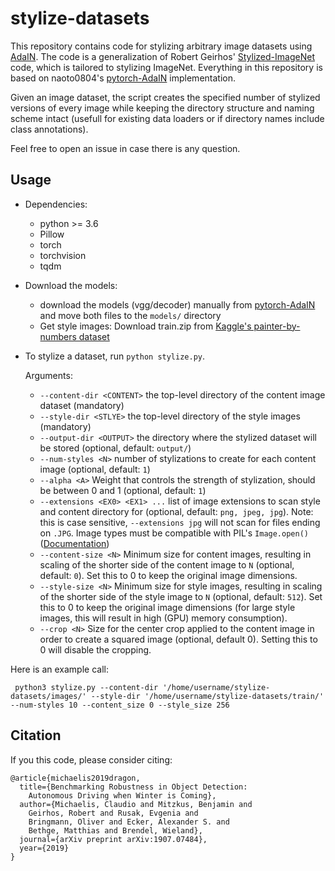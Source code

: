 # stylize-datasets
This repository contains code for stylizing arbitrary image datasets using [AdaIN](https://arxiv.org/abs/1703.06868). The code is a generalization of Robert Geirhos' [Stylized-ImageNet](https://github.com/rgeirhos/Stylized-ImageNet) code, which is tailored to stylizing ImageNet. Everything in this repository is based on naoto0804's [pytorch-AdaIN](https://github.com/naoto0804/pytorch-AdaIN) implementation.

Given an image dataset, the script creates the specified number of stylized versions of every image while keeping the directory structure and naming scheme intact (usefull for existing data loaders or if directory names include class annotations).

Feel free to open an issue in case there is any question.

## Usage
- Dependencies:
    - python >= 3.6
    - Pillow
    - torch
    - torchvision
    - tqdm  
- Download the models:
    - download the models (vgg/decoder) manually from [pytorch-AdaIN](https://github.com/naoto0804/pytorch-AdaIN) and move both files to the `models/` directory
    - Get style images: Download train.zip from [Kaggle's painter-by-numbers dataset](https://www.kaggle.com/c/painter-by-numbers/data)
- To stylize a dataset, run `python stylize.py`.

    Arguments:
    - `--content-dir <CONTENT>` the top-level directory of the content image dataset (mandatory)
    - `--style-dir <STLYE>` the top-level directory of the style images (mandatory)
    - `--output-dir <OUTPUT>` the directory where the stylized dataset will be stored (optional, default: `output/`)
    - `--num-styles <N>` number of stylizations to create for each content image (optional, default: `1`)
    - `--alpha <A>` Weight that controls the strength of stylization, should be between 0 and 1 (optional, default: `1`)
    - `--extensions <EX0> <EX1> ...` list of image extensions to scan style and content directory for (optional, default: `png, jpeg, jpg`). Note: this is case sensitive, `--extensions jpg` will not scan for files ending on `.JPG`. Image types must be compatible with PIL's `Image.open()` ([Documentation](https://pillow.readthedocs.io/en/5.1.x/handbook/image-file-formats.html))
    - `--content-size <N>` Minimum size for content images, resulting in scaling of the shorter side of the content image to `N` (optional, default: `0`). Set this to 0 to keep the original image dimensions.
    - `--style-size <N>` Minimum size for style images, resulting in scaling of the shorter side of the style image to `N` (optional, default: `512`). Set this to 0 to keep the original image dimensions (for large style images, this will result in high (GPU) memory consumption).
    - `--crop <N>` Size for the center crop applied to the content image in order to create a squared image (optional, default 0). Setting this to 0 will disable the cropping.

Here is an example call:

```
 python3 stylize.py --content-dir '/home/username/stylize-datasets/images/' --style-dir '/home/username/stylize-datasets/train/' --num-styles 10 --content_size 0 --style_size 256
 ```

## Citation

If you this code, please consider citing:
```
@article{michaelis2019dragon,
  title={Benchmarking Robustness in Object Detection: 
    Autonomous Driving when Winter is Coming},
  author={Michaelis, Claudio and Mitzkus, Benjamin and 
    Geirhos, Robert and Rusak, Evgenia and 
    Bringmann, Oliver and Ecker, Alexander S. and 
    Bethge, Matthias and Brendel, Wieland},
  journal={arXiv preprint arXiv:1907.07484},
  year={2019}
}
```

